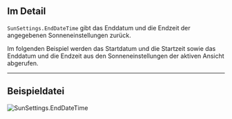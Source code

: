 ## Im Detail
`SunSettings.EndDateTime` gibt das Enddatum und die Endzeit der angegebenen Sonneneinstellungen zurück.

Im folgenden Beispiel werden das Startdatum und die Startzeit sowie das Enddatum und die Endzeit aus den Sonneneinstellungen der aktiven Ansicht abgerufen.
___
## Beispieldatei

![SunSettings.EndDateTime](./Revit.Elements.SunSettings.EndDateTime_img.jpg)
